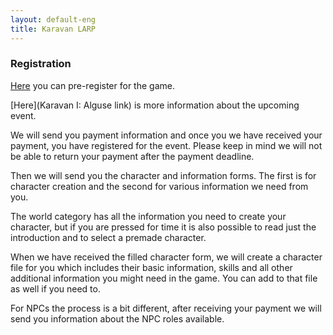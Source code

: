 ```yaml
---
layout: default-eng
title: Karavan LARP
---
```

### Registration

[Here](https://docs.google.com/forms/d/1rWLcxs9qTWRxCqIBn1W24DC5QsLv7UEQy56FUxnnlco) you can pre-register for the game. 

[Here](Karavan I: Alguse link) is more information about the upcoming event. 

We will send you payment information and once you we have received your payment, you have registered for the event. Please keep in mind we will not be able to return your payment after the payment deadline. 

Then we will send you the character and information forms. The first is for character creation and the second for various information we need from you. 

The world category has all the information you need to create your character, but if you are pressed for time it is also possible to read just the introduction and to select a premade character. 
 
When we have received the filled character form, we will create a character file for you which includes their basic information, skills and all other additional information you might need in the game. You can add to that file as well if you need to. 

For NPCs the process is a bit different, after receiving your payment we will send you information about the NPC roles available. 
